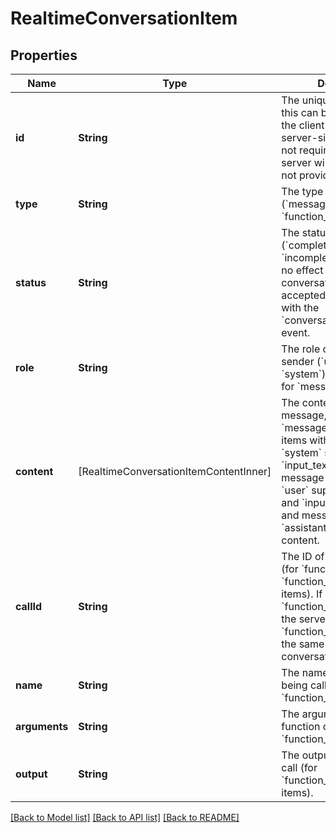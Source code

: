 # RealtimeConversationItem

## Properties
Name | Type | Description | Notes
------------ | ------------- | ------------- | -------------
**id** | **String** | The unique ID of the item, this can be generated by the client to help manage server-side context, but is not required because the server will generate one if not provided. | [optional] 
**type** | **String** | The type of the item (&#x60;message&#x60;, &#x60;function_call&#x60;, &#x60;function_call_output&#x60;). | [optional] 
**status** | **String** | The status of the item (&#x60;completed&#x60;, &#x60;incomplete&#x60;). These have no effect on the conversation, but are accepted for consistency with the &#x60;conversation.item.created&#x60; event. | [optional] 
**role** | **String** | The role of the message sender (&#x60;user&#x60;, &#x60;assistant&#x60;, &#x60;system&#x60;), only applicable for &#x60;message&#x60; items. | [optional] 
**content** | [RealtimeConversationItemContentInner] | The content of the message, applicable for &#x60;message&#x60; items. Message items with a role of &#x60;system&#x60; support only &#x60;input_text&#x60; content, message items of role &#x60;user&#x60; support &#x60;input_text&#x60; and &#x60;input_audio&#x60; content, and message items of role &#x60;assistant&#x60; support &#x60;text&#x60; content. | [optional] 
**callId** | **String** | The ID of the function call (for &#x60;function_call&#x60; and &#x60;function_call_output&#x60; items). If passed on a &#x60;function_call_output&#x60; item, the server will check that a &#x60;function_call&#x60; item with the same ID exists in the conversation history. | [optional] 
**name** | **String** | The name of the function being called (for &#x60;function_call&#x60; items). | [optional] 
**arguments** | **String** | The arguments of the function call (for &#x60;function_call&#x60; items). | [optional] 
**output** | **String** | The output of the function call (for &#x60;function_call_output&#x60; items). | [optional] 

[[Back to Model list]](../README.md#documentation-for-models) [[Back to API list]](../README.md#documentation-for-api-endpoints) [[Back to README]](../README.md)


